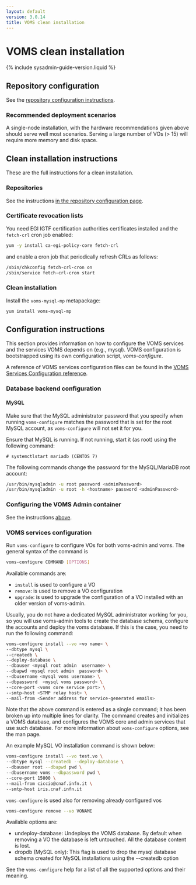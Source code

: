 ```yaml
---
layout: default
version: 3.0.14
title: VOMS clean installation
---
```


# VOMS clean installation

{% include sysadmin-guide-version.liquid %}

## Repository configuration

See the [repository configuration instructions][repo-config].

### Recommended deployment scenarios

A single-node installation, with the hardware recommendations given above
should serve well most scenarios. Serving a large number of VOs (> 15) will
require more memory and disk space.

## Clean installation instructions<a name="clean-installation">&nbsp;</a>

These are the full instructions for a clean installation.

### Repositories

See the instructions [in the repository configuration page](repositories.html).

### Certificate revocation lists

You need EGI IGTF certification authorities certificates installed and the `fetch-crl` cron job enabled:

```bash
yum -y install ca-egi-policy-core fetch-crl
```

and enable a cron job that periodically refresh CRLs as follows:

```bash
/sbin/chkconfig fetch-crl-cron on
/sbin/service fetch-crl-cron start
```
### Clean installation

Install the `voms-mysql-mp` metapackage:

```bash
yum install voms-mysql-mp
```

## Configuration instructions <a name="Configuration">&nbsp;</a>

This section provides information on how to configure the VOMS services and the
services VOMS depends on (e.g., mysql). VOMS configuration is bootstrapped
using its own configuration script, *voms-configure*. 

A reference of VOMS services configuration files can be found in the [VOMS
Services Configuration reference][voms-conf-ref].

### Database backend configuration

#### MySQL

Make sure that the MySQL administrator password that you specify when running
`voms-configure` matches the password that is set for the root MySQL account,
as `voms-configure` will not set it for you. 

Ensure that MySQL is running. If not running, start it (as root) using the
following command:

```
# systemctlstart mariadb (CENTOS 7)
```

The following commands change the password for the MySQL/MariaDB root account:

```bash
/usr/bin/mysqladmin -u root password <adminPassword>
/usr/bin/mysqladmin -u root -h <hostname> password <adminPassword>
```

### Configuring the VOMS Admin container

See the instructions [above](#ContainerConf).

### VOMS services configuration

Run `voms-configure` to configure VOs for both voms-admin and voms. The general syntax of the command is

```bash
voms-configure COMMAND [OPTIONS]
```

Available commands are:

* `install` is used to configure a VO
* `remove`: is used to remove a VO configuration
* `upgrade`: is used to upgrade the configuration of a VO installed with an older version of voms-admin.

Usually, you do not have a dedicated MySQL administrator working for you, so you will use voms-admin tools to create the database schema, configure the accounts and deploy the voms database. If this is the case, you need to run the following command:


```bash
voms-configure install --vo <vo name> \
--dbtype mysql \
--createdb \
-–deploy-database \
--dbauser <mysql root admin  username> \
--dbapwd <mysql root admin  password> \
--dbusername <mysql voms username> \
--dbpassword  <mysql voms password> \
--core-port <voms core service port> \
--smtp-host <STMP relay host> \
--mail-from <Sender address for service-generated emails>
```

Note that the above command is entered as a single command; it has been broken up into multiple lines for clarity.
The command creates and initializes a VOMS database, and configures the VOMS core and admin services that use such database. 
For more information about `voms-configure` options, see the man page.

An example MySQL VO installation command is shown below:

```bash
voms-configure install --vo test.vo \
--dbtype mysql --createdb --deploy-database \
--dbauser root --dbapwd pwd \
--dbusername voms --dbpassword pwd \ 
--core-port 15000 \
--mail-from ciccio@cnaf.infn.it \ 
--smtp-host iris.cnaf.infn.it
```

`voms-configure` is used also for removing already configured vos

```bash
voms-configure remove --vo VONAME
```

Available options are:

* undeploy-database:	 Undeploys the VOMS database. By default when removing a VO the database is left untouched. All the database content is lost.
* dropdb (MySQL only):	 This flag is used to drop the mysql database schema created for MySQL installations using the --createdb option

See the `voms-configure` help for a list of all the supported options and their meaning.

[voms-conf-ref]: {{site.baseurl}}/documentation/sysadmin-guide/{{page.version}}/configuration.html
[repo-config]: {{site.baseurl}}/documentation/sysadmin-guide/{{page.version}}/repositories.html
[egi-trustanchors]: https://wiki.egi.eu/wiki/EGI_IGTF_Release
[umd]: https://repository.egi.eu/category/umd_releases/distribution/umd-4/
